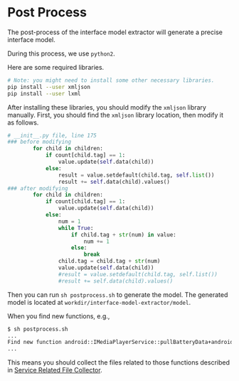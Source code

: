 # Post Process

The post-process of the interface model extractor will generate a precise interface model.

During this process, we use `python2`.

Here are some required libraries. 

```bash
# Note: you might need to install some other necessary libraries.
pip install --user xmljson
pip install --user lxml
```
After installing these libraries, you should modify the `xmljson` library manually.
First, you should find the `xmljson` library location, then modify it as follows.

```python
# __init__.py file, line 175
### before modifying
        for child in children:
            if count[child.tag] == 1:
                value.update(self.data(child))
            else:
                result = value.setdefault(child.tag, self.list())
                result += self.data(child).values()
### after modifying
        for child in children:
            if count[child.tag] == 1:
                value.update(self.data(child))
            else:
                num = 1
                while True:
                    if child.tag + str(num) in value:
                        num += 1
                    else:
                        break
                child.tag = child.tag + str(num)
                value.update(self.data(child))
                #result = value.setdefault(child.tag, self.list())
                #result += self.data(child).values()
```

Then you can run `sh postprocess.sh` to generate the model. The generated model is located at `workdir/interface-model-extractor/model`.

When you find new functions, e.g.,

```bash
$ sh postprocess.sh
...
Find new function android::IMediaPlayerService::pullBatteryData+android::status_t (class android::Parcel *)
...
```

This means you should collect the files related to those functions described in [Service Related File Collector](../../service-related-file-collector/readme.md).